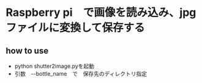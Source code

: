 # Raspberry pi　で画像を読み込み、jpgファイルに変換して保存する
## how to use
- python shutter2image.pyを起動
- 引数　--bottle_name　で　保存先のディレクトリ指定
